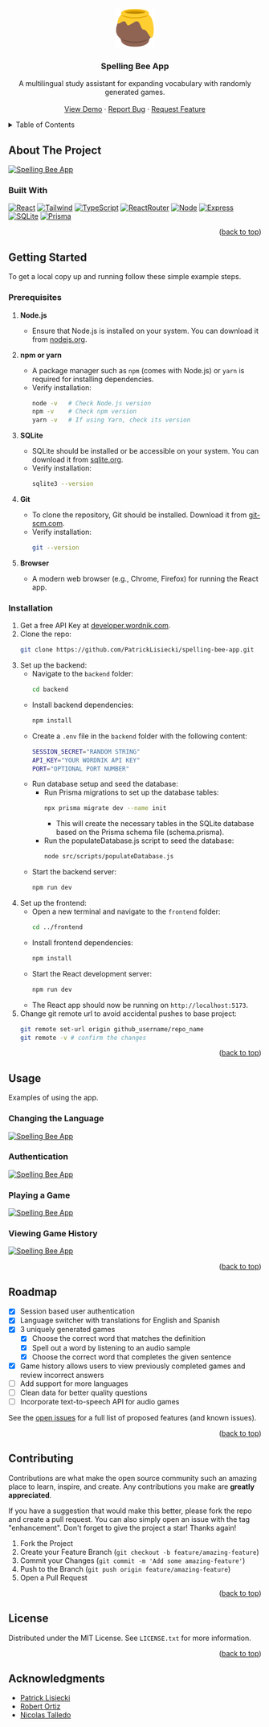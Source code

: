 <a id="readme-top"></a>

<!-- PROJECT LOGO -->
<br />
<div align="center">
  <a href="https://github.com/PatrickLisiecki/spelling-bee-app">
    <img src="frontend/public/logo.svg" alt="Logo" width="80" height="80">
  </a>

<h3 align="center">Spelling Bee App</h3>
  <p align="center">
    A multilingual study assistant for expanding vocabulary with randomly generated games.
    <br />
    <br />
    <a href="https://github.com/PatrickLisiecki/spelling-bee-app">View Demo</a>
    ·
    <a href="https://github.com/reo113/spelling_bee_app/issues/new?labels=bug&template=bug-report---.md">Report Bug</a>
    ·
    <a href="https://github.com/reo113/spelling_bee_app/issues/new?labels=enhancement&template=feature-request---.md">Request Feature</a>
  </p>
</div>



<!-- TABLE OF CONTENTS -->
<details>
  <summary>Table of Contents</summary>
  <ol>
    <li>
      <a href="#about-the-project">About The Project</a>
      <ul>
        <li><a href="#built-with">Built With</a></li>
      </ul>
    </li>
    <li>
      <a href="#getting-started">Getting Started</a>
      <ul>
        <li><a href="#prerequisites">Prerequisites</a></li>
        <li><a href="#installation">Installation</a></li>
      </ul>
    </li>
    <li><a href="#usage">Usage</a></li>
    <li><a href="#roadmap">Roadmap</a></li>
    <li><a href="#contributing">Contributing</a></li>
    <li><a href="#license">License</a></li>
    <li><a href="#acknowledgments">Acknowledgments</a></li>
  </ol>
</details>



<!-- ABOUT THE PROJECT -->
## About The Project

[![Spelling Bee App][project-screenshot]](https://github.com/user-attachments/assets/1d7b3158-09ef-4c20-9f43-3a60d1e0ead5)

### Built With

[![React][React.js]][React-url]
[![Tailwind][Tailwind]][Tailwind-url]
[![TypeScript][TypeScript]][TypeScript-url]
[![ReactRouter][ReactRouter]][ReactRouter-url]
[![Node][Node.js]][Node-url]
[![Express][Express.js]][Express-url]
[![SQLite][SQLite]][SQLite-url]
[![Prisma][Prisma]][Prisma-url]

<p align="right">(<a href="#readme-top">back to top</a>)</p>



<!-- GETTING STARTED -->
## Getting Started

To get a local copy up and running follow these simple example steps.

### Prerequisites

1. **Node.js**
   - Ensure that Node.js is installed on your system. You can download it from [nodejs.org](https://nodejs.org/).

2. **npm or yarn**
   - A package manager such as `npm` (comes with Node.js) or `yarn` is required for installing dependencies.
   - Verify installation:
     ```bash
     node -v   # Check Node.js version
     npm -v    # Check npm version
     yarn -v   # If using Yarn, check its version
     ```

3. **SQLite**
   - SQLite should be installed or be accessible on your system. You can download it from [sqlite.org](https://www.sqlite.org/download.html).
   - Verify installation:
     ```bash
     sqlite3 --version
     ```

4. **Git**
   - To clone the repository, Git should be installed. Download it from [git-scm.com](https://git-scm.com/).
   - Verify installation:
     ```bash
     git --version
     ```

5. **Browser**
   - A modern web browser (e.g., Chrome, Firefox) for running the React app.

### Installation

1. Get a free API Key at [developer.wordnik.com](https://developer.wordnik.com/).
2. Clone the repo:
   ```sh
   git clone https://github.com/PatrickLisiecki/spelling-bee-app.git
   ```
3. Set up the backend:
   - Navigate to the `backend` folder:
     ```sh
     cd backend
     ```
   - Install backend dependencies:
     ```sh
     npm install
     ```
   - Create a `.env` file in the `backend` folder with the following content:
     ```sh
     SESSION_SECRET="RANDOM STRING"
     API_KEY="YOUR WORDNIK API KEY"
     PORT="OPTIONAL PORT NUMBER"
     ```
   - Run database setup and seed the database:
     - Run Prisma migrations to set up the database tables:
       ```sh
       npx prisma migrate dev --name init
       ```
       - This will create the necessary tables in the SQLite database based on the Prisma schema file (schema.prisma).
     - Run the populateDatabase.js script to seed the database:
       ```sh
       node src/scripts/populateDatabase.js
       ```
   - Start the backend server:
     ```sh
     npm run dev
     ```
4. Set up the frontend:
   - Open a new terminal and navigate to the `frontend` folder:
     ```sh
     cd ../frontend
     ```
   - Install frontend dependencies:
     ```sh
     npm install
     ```
   - Start the React development server:
     ```sh
     npm run dev
     ```
   - The React app should now be running on `http://localhost:5173`.
5. Change git remote url to avoid accidental pushes to base project:
   ```sh
   git remote set-url origin github_username/repo_name
   git remote -v # confirm the changes
   ```

<p align="right">(<a href="#readme-top">back to top</a>)</p>



<!-- USAGE EXAMPLES -->
## Usage

Examples of using the app.

### Changing the Language
[![Spelling Bee App][language-screenshot]](https://github.com/user-attachments/assets/331c8a3e-9845-438c-9e10-51d866f1e96d)

### Authentication
[![Spelling Bee App][auth-screenshot]](https://github.com/user-attachments/assets/2823adb0-11e7-4a25-a4c0-20f25e1e60a2)

### Playing a Game
[![Spelling Bee App][game-video]](https://github.com/user-attachments/assets/de857b3d-9aa8-455f-b9ed-4e550d317b58)

### Viewing Game History
[![Spelling Bee App][history-video]](https://github.com/user-attachments/assets/313c612e-54ef-46e6-b874-b314bc950d7c)

<p align="right">(<a href="#readme-top">back to top</a>)</p>



<!-- ROADMAP -->
## Roadmap

- [X] Session based user authentication
- [X] Language switcher with translations for English and Spanish
- [X] 3 uniquely generated games
    - [X] Choose the correct word that matches the definition
    - [X] Spell out a word by listening to an audio sample
    - [X] Choose the correct word that completes the given sentence
- [X] Game history allows users to view previously completed games and review incorrect answers
- [ ] Add support for more languages
- [ ] Clean data for better quality questions
- [ ] Incorporate text-to-speech API for audio games

See the [open issues](https://github.com/reo113/spelling_bee_app/issues) for a full list of proposed features (and known issues).

<p align="right">(<a href="#readme-top">back to top</a>)</p>



<!-- CONTRIBUTING -->
## Contributing

Contributions are what make the open source community such an amazing place to learn, inspire, and create. Any contributions you make are **greatly appreciated**.

If you have a suggestion that would make this better, please fork the repo and create a pull request. You can also simply open an issue with the tag "enhancement".
Don't forget to give the project a star! Thanks again!

1. Fork the Project
2. Create your Feature Branch (`git checkout -b feature/amazing-feature`)
3. Commit your Changes (`git commit -m 'Add some amazing-feature'`)
4. Push to the Branch (`git push origin feature/amazing-feature`)
5. Open a Pull Request

<p align="right">(<a href="#readme-top">back to top</a>)</p>



<!-- LICENSE -->
## License

Distributed under the MIT License. See `LICENSE.txt` for more information.

<p align="right">(<a href="#readme-top">back to top</a>)</p>



<!-- ACKNOWLEDGMENTS -->
## Acknowledgments

* [Patrick Lisiecki](https://github.com/PatrickLisiecki)
* [Robert Ortiz](https://github.com/reo113)
* [Nicolas Talledo](https://github.com/NickTalledo)



<!-- MARKDOWN LINKS & IMAGES -->
[project-screenshot]: https://github.com/user-attachments/assets/1d7b3158-09ef-4c20-9f43-3a60d1e0ead5
[language-screenshot]: https://github.com/user-attachments/assets/331c8a3e-9845-438c-9e10-51d866f1e96d
[auth-screenshot]: https://github.com/user-attachments/assets/2823adb0-11e7-4a25-a4c0-20f25e1e60a2
[game-video]: https://github.com/user-attachments/assets/de857b3d-9aa8-455f-b9ed-4e550d317b58
[history-video]: https://github.com/user-attachments/assets/313c612e-54ef-46e6-b874-b314bc950d7c
[React.js]: https://img.shields.io/badge/React-20232A?style=for-the-badge&logo=react&logoColor=61DAFB
[React-url]: https://reactjs.org/
[TypeScript]: https://img.shields.io/badge/TypeScript-007ACC?style=for-the-badge&logo=typescript&logoColor=white
[TypeScript-url]: https://www.typescriptlang.org/
[Node.js]: https://img.shields.io/badge/Node-43853D?style=for-the-badge&logo=node.js&logoColor=white
[Node-url]: https://nodejs.org/en
[Express.js]: https://img.shields.io/badge/Express-404D59?style=for-the-badge&logo=express&logoColor=white
[Express-url]: https://expressjs.com/
[Tailwind]: https://img.shields.io/badge/Tailwind_CSS-38B2AC?style=for-the-badge&logo=tailwind-css&logoColor=white
[Tailwind-url]: https://tailwindcss.com/
[ReactRouter]: https://img.shields.io/badge/React_Router-CA4245?style=for-the-badge&logo=react-router&logoColor=white
[ReactRouter-url]: https://reactrouter.com/en/main
[SQLite]: https://img.shields.io/badge/SQLite-07405E?style=for-the-badge&logo=sqlite&logoColor=white
[SQLite-url]: https://www.sqlite.org/
[Prisma]: https://img.shields.io/badge/Prisma-3982CE?style=for-the-badge&logo=Prisma&logoColor=white
[Prisma-url]: https://www.prisma.io/
